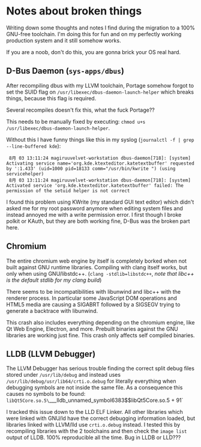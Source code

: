 # Notes about broken things

Writing down some thoughts and notes I find during the migration to a 100% GNU-free toolchain.
I'm doing this for fun and on my perfectly working production system and it still somehow works.

If you are a noob, don't do this, you are gonna brick your OS real hard.


## D-Bus Daemon (`sys-apps/dbus`)

After recompiling dbus with my LLVM toolchain, Portage somehow forgot to set the SUID flag
on `/usr/libexec/dbus-daemon-launch-helper` which breaks things, because this flag is required.

Several recompiles doesn't fix this, what the fuck Portage??

This needs to be manually fixed by executing: `chmod u+s /usr/libexec/dbus-daemon-launch-helper`.

Without this I have funny things like this in my syslog (`journalctl -f | grep --line-buffered kde`):

```plain
 8月 03 13:11:24 magiruuvelvet-workstation dbus-daemon[718]: [system] Activating service name='org.kde.ktexteditor.katetextbuffer' requested by ':1.433' (uid=1000 pid=18133 comm="/usr/bin/kwrite ") (using servicehelper)
 8月 03 13:11:24 magiruuvelvet-workstation dbus-daemon[718]: [system] Activated service 'org.kde.ktexteditor.katetextbuffer' failed: The permission of the setuid helper is not correct
```

I found this problem using KWrite (my standard GUI text editor) which didn't asked me for
my root password anymore when editing system files and instead annoyed me with a write
permission error. I first though I broke polkit or KAuth, but they are both working fine,
D-Bus was the broken part here.


## Chromium

The entire chromium web engine by itself is completely borked when not built against GNU
runtime libraries. Compiling with clang itself works, but only when using GNU/libstdc++.
(`clang -stdlib=libstdc++`, *note that libc++ is the default stdlib for my clang build*)

There seems to be incompatibilities with libunwind and libc++ with the renderer process.
In particular some JavaScript DOM operations and HTML5 media are causing a SIGABRT followed
by a SIGSEGV trying to generate a backtrace with libunwind.

This crash also includes everything depending on the chromium engine, like Qt Web Engine,
Electron, and more. Prebuilt binaries against the GNU libraries are working just fine.
This crash only affects self compiled binaries.


## LLDB (LLVM Debugger)

The LLVM Debugger has serious trouble finding the correct split debug files
stored under `/usr/lib/debug` and instead uses `/usr/lib/debug/usr/lib64/crti.o.debug`
for literally everything when debugging symbols are not inside the same file.
As a consequence this causes no symbols to be found:
`libQt5Core.so.5\`___lldb_unnamed_symbol6383$$libQt5Core.so.5 + 91`

I tracked this issue down to the LLD ELF Linker. All other libraries which were
linked with GNU/ld have the correct debugging information loaded, but libraries
linked with LLVM/lld use `crti.o.debug` instead. I tested this by recompiling
libraries with the 2 toolchains and then check the `image list` output of LLDB.
100% reproducible all the time. Bug in LLDB or LLD???

